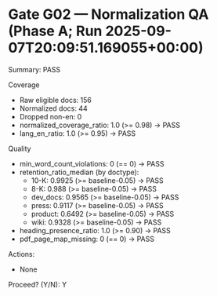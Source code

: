 # Gate G02 — Normalization QA (Phase A; Run 2025-09-07T20:09:51.169055+00:00)
Summary: PASS

Coverage
- Raw eligible docs: 156
- Normalized docs: 44
- Dropped non-en: 0
- normalized_coverage_ratio: 1.0 (>= 0.98) -> PASS
- lang_en_ratio: 1.0 (>= 0.95) -> PASS

Quality
- min_word_count_violations: 0 (== 0) -> PASS
- retention_ratio_median (by doctype): 
  - 10-K: 0.9925 (>= baseline-0.05) -> PASS
  - 8-K: 0.988 (>= baseline-0.05) -> PASS
  - dev_docs: 0.9565 (>= baseline-0.05) -> PASS
  - press: 0.9117 (>= baseline-0.05) -> PASS
  - product: 0.6492 (>= baseline-0.05) -> PASS
  - wiki: 0.9328 (>= baseline-0.05) -> PASS
- heading_presence_ratio: 1.0 (>= 0.90) -> PASS
- pdf_page_map_missing: 0 (== 0) -> PASS

Actions:
- None

Proceed? (Y/N): Y
